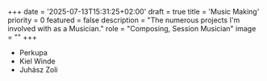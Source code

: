 +++
date = '2025-07-13T15:31:25+02:00'
draft = true
title = 'Music Making'
priority = 0
featured = false
description = "The numerous projects I'm involved with as a Musician."
role = "Composing, Session Musician"
image = ""
+++

- Perkupa
- Kiel Winde
- Juhász Zoli
